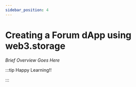```yaml
---
sidebar_position: 4
---
```


# Creating a Forum dApp using web3.storage

_Brief Overview Goes Here_

:::tip Happy Learning!!

<QuestButton text="Go To Quest" link="" />

:::
